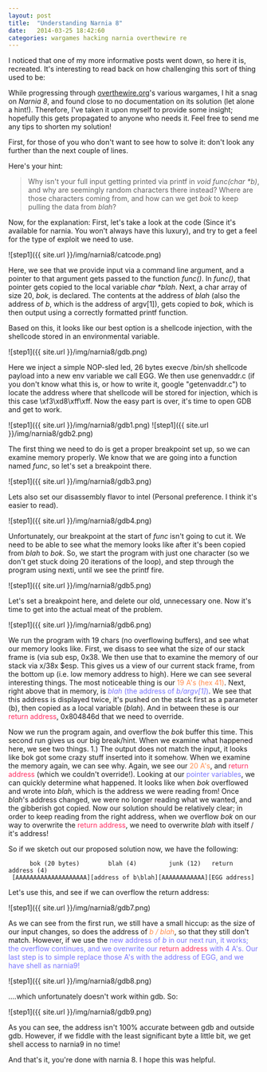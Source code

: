 ```yaml
---
layout: post
title:  "Understanding Narnia 8"
date:   2014-03-25 18:42:60
categories: wargames hacking narnia overthewire re
---
```

I noticed that one of my more informative posts went down, so here it is, recreated. It's interesting to read back on how challenging this sort of thing used to be:

While progressing through [overthewire.org](overthewire.org)'s various wargames, I hit a snag on *Narnia 8*, and found close to no documentation on its solution (let alone a hint!). Therefore, I've taken it upon myself to provide some insight; hopefully this gets propagated to anyone who needs it. Feel free to send me any tips to shorten my solution!

First, for those of you who don't want to see how to solve it: don't look any further than the next couple of lines.

Here's your hint:
> Why isn't your full input getting printed via printf in _void func(char *b)_, and why are seemingly random characters there instead? Where are those characters coming from, and how can we get _bok_ to keep pulling the data from _blah_?

Now, for the explanation: First, let's take a look at the code (Since it's available for narnia. You won't always have this luxury), and try to get a feel for the type of exploit we need to use.

![step1]({{ site.url }}/img/narnia8/catcode.png)

Here, we see that we provide input via a command line argument, and a pointer to that argument gets passed to the function _func()_. In _func()_, that pointer gets copied to the local variable _char *blah_. Next, a char array of size 20, _bok_, is declared. The contents at the address of _blah_ (also the address of _b_, which is the address of argv[1]), gets copied to _bok_, which is then output using a correctly formatted printf function.

Based on this, it looks like our best option is a shellcode injection, with the shellcode stored in an environmental variable.

![step1]({{ site.url }}/img/narnia8/gdb.png)

Here we inject a simple NOP-sled led, 26 bytes execve /bin/sh shellcode payload into a new env variable we call EGG. We then use genenvaddr.c (if you don't know what this is, or how to write it, google "getenvaddr.c") to locate the address where that shellcode will be stored for injection, which is this case \xf3\xd8\xff\xff. Now the easy part is over, it's time to open GDB and get to work.

![step1]({{ site.url }}/img/narnia8/gdb1.png)
![step1]({{ site.url }}/img/narnia8/gdb2.png)

The first thing we need to do is get a proper breakpoint set up, so we can examine memory properly. We know that we are going into a function named _func_, so let's set a breakpoint there.

![step1]({{ site.url }}/img/narnia8/gdb3.png)

Lets also set our disassembly flavor to intel (Personal preference. I think it's easier to read).

![step1]({{ site.url }}/img/narnia8/gdb4.png)

Unfortunately, our breakpoint at the start of _func_ isn't going to cut it. We need to be able to see what the memory looks like after it's been copied from _blah_ to _bok_. So, we start the program with just one character (so we don't get stuck doing 20 iterations of the loop), and step through the program using nexti, until we see the printf fire.

![step1]({{ site.url }}/img/narnia8/gdb5.png)

Let's set a breakpoint here, and delete our old, unnecessary one. Now it's time to get into the actual meat of the problem.

![step1]({{ site.url }}/img/narnia8/gdb6.png)

We run the program with 19 chars (no overflowing buffers), and see what our memory looks like. First, we disass to see what the size of our stack frame is (via sub esp, 0x38. We then use that to examine the memory of our stack via x/38x $esp. This gives us a view of our current stack frame, from the bottom up (i.e. low memory address to high). Here we can see several interesting things. The most noticeable thing is our <span style="color: #ff8e51">19 A's (hex 41)</span>. Next, right above that in memory, is <span style="color:#7975FF">_blah_ (the address of _b/argv[1]_)</span>. We see that this address is displayed twice, it's pushed on the stack first as a parameter (b), then copied as a local variable (_blah_). And in between these is our <span style="color: #ff2d62">return address</span>, 0x804846d that we need to override.

Now we run the program again, and overflow the _bok_ buffer this time. This second run gives us our big break/hint. When we examine what happened here, we see two things. 1.) The output does not match the input, it looks like bok got some crazy stuff inserted into it somehow. When we examine the memory again, we can see why. Again, we see our <span style="color: #ff8e51">20 A's</span>, and <span style="color: #ff2d62">return address</span> (which we couldn't override!). Looking at our <span style="color:#7975FF">pointer variables</span>, we can quickly determine what happened. It looks like when _bok_ overflowed and wrote into _blah_, which is the address we were reading from! Once _blah_'s address changed, we were no longer reading what we wanted, and the gibberish got copied. Now our solution should be relatively clear; in order to keep reading from the right address, when we overflow _bok_ on our way to overwrite the <span style="color: #ff2d62">return address</span>, we need to overwrite _blah_ with itself / it's address!

So if we sketch out our proposed solution now, we have the following:

          bok (20 bytes)        blah (4)         junk (12)   return address (4)
     [AAAAAAAAAAAAAAAAAAAA][address of b\blah][AAAAAAAAAAAA][EGG address]

Let's use this, and see if we can overflow the return address:

![step1]({{ site.url }}/img/narnia8/gdb7.png)

As we can see from the first run, we still have a small hiccup: as the size of our input changes, so does the address of <span style="color: #ff8e51">_b / blah_</span>, so that they still don't match. However, if we use the <span style="color:#7975FF">new address of _b_ in our next run, it works; the overflow continues, and we overwrite our <span style="color: #ff2d62">return address</span> with 4 A's. Our last step is to simple replace those A's with the address of EGG, and we have shell as narnia9!

![step1]({{ site.url }}/img/narnia8/gdb8.png)

....which unfortunately doesn't work within gdb. So:

![step1]({{ site.url }}/img/narnia8/gdb9.png)

As you can see, the address isn't 100% accurate between gdb and outside gdb. However, if we fiddle with the least significant byte a little bit, we get shell access to narnia9 in no time!

And that's it, you're done with narnia 8. I hope this was helpful.

